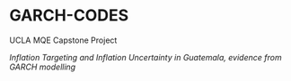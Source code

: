 # GARCH-CODES

UCLA MQE Capstone Project

*Inflation Targeting and Inflation Uncertainty in Guatemala, evidence from GARCH modelling*

